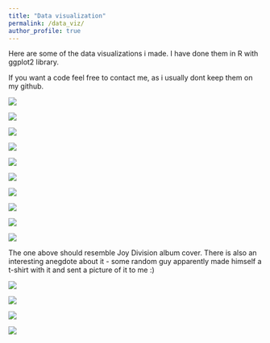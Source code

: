 ```yaml
---
title: "Data visualization"
permalink: /data_viz/
author_profile: true
---
```

Here are some of the data visualizations i made. I have done them in R with ggplot2 library.

If you want a code feel free to contact me, as i usually dont keep them on my github.


![](/images/data_viz/hold_time_rets.svg)

![](/images/data_viz/wibor_curve15_eng.gif)

![](/images/data_viz/mapa_ev2_ang.png)

![](/images/data_viz/debiuty_gpw.svg)

![](/images/data_viz/smiertelnosc.gif)

![](/images/data_viz/avg_space_plot1.png)

![](/images/data_viz/wig_race.gif)

![](/images/data_viz/polls_plot_recent.svg)

![](/images/data_viz/facet_pe.svg)

![](/images/data_viz/joy_div_plot_corona.svg)

The one above should resemble Joy Division album cover. There is also an interesting anegdote about it - some random guy apparently made himself a t-shirt with it and sent a picture of it to me :)

![](/images/data_viz/ridge_covid.svg)

![](/images/data_viz/vacc_race.gif)

![](/images/data_viz/acc_countries.png)

![](/images/data_viz/cross_section_corr.PNG)






